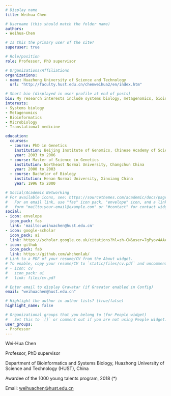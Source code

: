 ```yaml
---
# Display name
title: Weihua-Chen

# Username (this should match the folder name)
authors:
- Weihua-Chen

# Is this the primary user of the site?
superuser: true

# Role/position
role: Professor, PhD supervisor

# Organizations/Affiliations
organizations:
- name: Huazhong University of Science and Technology
  url: "http://faculty.hust.edu.cn/chenweihua2/en/index.htm"

# Short bio (displayed in user profile at end of posts)
bio: My research interests include systems biology, metagenomics, bioinformatics, microbiology, translational medicine
interests:
- Systems biology
- Metagenomics
- Bioinformatics
- Microbiology
- Translational medicine

education:
  courses:
  - course: PhD in Genetics
    institution: Beijing Institute of Genomics, Chinese Academy of Sciences, Beijing China
    year: 2003 to 2006
  - course: Master of Science in Genetics
    institution: Northeast Normal University, Changchun China
    year: 2000 to 2003
  - course: Bachelor of Biology
    institution: Henan Normal University, Xinxiang China
    year: 1996 to 2000

# Social/Academic Networking
# For available icons, see: https://sourcethemes.com/academic/docs/page-builder/#icons
#   For an email link, use "fas" icon pack, "envelope" icon, and a link in the
#   form "mailto:your-email@example.com" or "#contact" for contact widget.
social:
- icon: envelope
  icon_pack: fas
  link: 'mailto:weihuachen@hust.edu.cn'
- icon: google-scholar
  icon_pack: ai
  link: https://scholar.google.co.uk/citations?hl=zh-CN&user=7gPyov4AAAAJ
- icon: github
  icon_pack: fab
  link: https://github.com/whchenlab/
# Link to a PDF of your resume/CV from the About widget.
# To enable, copy your resume/CV to `static/files/cv.pdf` and uncomment the lines below.
# - icon: cv
#   icon_pack: ai
#   link: files/cv.pdf

# Enter email to display Gravatar (if Gravatar enabled in Config)
email: "weihuachen@hust.edu.cn"

# Highlight the author in author lists? (true/false)
highlight_name: false

# Organizational groups that you belong to (for People widget)
#   Set this to `[]` or comment out if you are not using People widget.
user_groups:
- Professor
---
```


Wei-Hua Chen

Professor, PhD supervisor

Department of Bioinformatics and Systems Biology, Huazhong University of Science and Technology (HUST), China

Awardee of the 1000 young talents program, 2018 (*)

Email: weihuachen@hust.edu.cn
